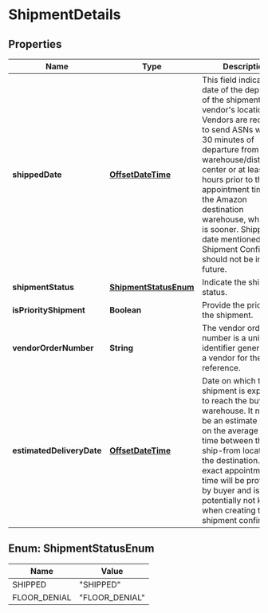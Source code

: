 
# ShipmentDetails

## Properties
Name | Type | Description | Notes
------------ | ------------- | ------------- | -------------
**shippedDate** | [**OffsetDateTime**](OffsetDateTime.md) | This field indicates the date of the departure of the shipment from vendor&#39;s location. Vendors are requested to send ASNs within 30 minutes of departure from their warehouse/distribution center or at least 6 hours prior to the appointment time at the Amazon destination warehouse, whichever is sooner. Shipped date mentioned in the Shipment Confirmation should not be in the future. | 
**shipmentStatus** | [**ShipmentStatusEnum**](#ShipmentStatusEnum) | Indicate the shipment status. | 
**isPriorityShipment** | **Boolean** | Provide the priority of the shipment. |  [optional]
**vendorOrderNumber** | **String** | The vendor order number is a unique identifier generated by a vendor for their reference. |  [optional]
**estimatedDeliveryDate** | [**OffsetDateTime**](OffsetDateTime.md) | Date on which the shipment is expected to reach the buyer&#39;s warehouse. It needs to be an estimate based on the average transit time between the ship-from location and the destination. The exact appointment time will be provided by buyer and is potentially not known when creating the shipment confirmation. |  [optional]


<a name="ShipmentStatusEnum"></a>
## Enum: ShipmentStatusEnum
Name | Value
---- | -----
SHIPPED | &quot;SHIPPED&quot;
FLOOR_DENIAL | &quot;FLOOR_DENIAL&quot;



